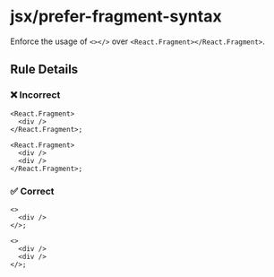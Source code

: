 # jsx/prefer-fragment-syntax

<!-- end auto-generated rule header -->

Enforce the usage of `<></>` over `<React.Fragment></React.Fragment>`.

## Rule Details

### ❌ Incorrect

```tsx
<React.Fragment>
  <div />
</React.Fragment>;
```

```tsx
<React.Fragment>
  <div />
  <div />
</React.Fragment>;
```

### ✅ Correct

```tsx
<>
  <div />
</>;
```

```tsx
<>
  <div />
  <div />
</>;
```
